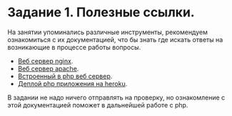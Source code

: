 # Задание 1. Полезные ссылки.

На занятии упоминались различные инструменты, рекомендуем ознакомиться с их документацией, 
что бы знать где искать ответы на возникающие в процессе работы вопросы. 

* [Веб сервер nginx](https://nginx.org/ru/). 
* [Веб сервер apache](https://httpd.apache.org/).
* [Встроенный в php веб сервер](https://www.php.net/manual/ru/features.commandline.webserver.php).
* [Деплой php приложения на heroku](https://devcenter.heroku.com/articles/getting-started-with-php).

В задании не надо ничего отправлять на проверку, но ознакомление с этой документацией поможет в дальнейшей работе с php.
